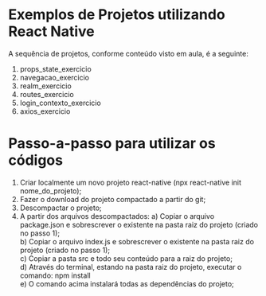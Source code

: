 # Exemplos de Projetos utilizando React Native

A sequência de projetos, conforme conteúdo visto em aula, é a seguinte:

1. props_state_exercicio
2. navegacao_exercicio
3. realm_exercicio
4. routes_exercicio
5. login_contexto_exercicio
6. axios_exercicio


# Passo-a-passo para utilizar os códigos

1. Criar localmente um novo projeto react-native (npx react-native init nome_do_projeto);
2. Fazer o download do projeto compactado a partir do git;
3. Descompactar o projeto;
4. A partir dos arquivos descompactados:
a) Copiar o arquivo package.json e sobrescrever o existente na pasta raiz do projeto (criado no passo 1); <br/>
b) Copiar o arquivo index.js e sobrescrever o existente na pasta raiz do projeto (criado no passo 1); <br/>
c) Copiar a pasta src e todo seu conteúdo para a raiz do projeto; <br/>
d) Através do terminal, estando na pasta raiz do projeto, executar o comando: npm install  <br/> 
e) O comando acima instalará todas as dependências do projeto; <br/>
